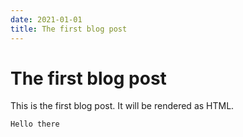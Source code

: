 ```yaml
---
date: 2021-01-01
title: The first blog post
---
```


# The first blog post

This is the first blog post. It will be rendered as HTML.

```
Hello there
```